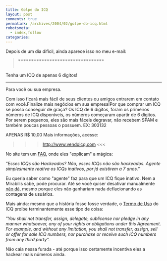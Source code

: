 ```yaml
---
title: Golpe do ICQ
layout: post
comments: true
permalink: /archives/2004/02/golpe-do-icq.html
robotsmeta:
  - index,follow
categories:
---
```

Depois de um dia difícil, ainda aparece isso no meu e-mail:

> <pre>*********************************
Tenha um ICQ de apenas 6 digitos!
*********************************
Para você ou sua empresa.

Com isso ficará mais fácil de seus clientes ou amigos
entrarem em contato com você.Finalize mais negócios
em sua empresa!Por que comprar um ICQ se posso
conseguir de graça? Os ICQ de 6 dígitos, foram os
primeiros números de ICQ disponíveis, os números
começaram apartir de 6 dígitos. Por serem pequenos,
eles são mais fáceis degravar, não recebem SPAM e
também poucas pessoas o possuem. EX: 303132

APENAS R$ 10,00 Mais informações, acesse:

>>> http://www.vendoicq.com &lt;&lt;&lt;
</pre>

No site tem um <a href=http://www.vendoicq.com/faq.php >FAQ</a>, onde eles "explicam" a mágica:

*"Esses ICQs são Hackeados?
Não, esses ICQs não são hackeados. Agente simplesmente reativa os ICQs inativos, por já existirem a 7 anos."*

Eu queria saber como "agente" faz para que um ICQ fique inativo. Nem a Mirabilis sabe, pode procurar. Até se você quiser desativar manualmente <a href=http://www.icq.com/icqtour/unregister.html >não dá</a>, mesmo porque eles não ganhariam nada deflacionando as contagens de usuários.

Mais ainda: mesmo que a história fosse fosse verdade, o <a href=http://www.icq.com/legal/end-user-license.html >Termo de Uso</a> do ICQ proibe terminantemente esse tipo de coisa:

*"You shall not transfer, assign, delegate, sublicense nor pledge in any manner whatsoever, any of your rights or obligations under this Agreement. For example, and without any limitation, you shall not transfer, assign, sell or offer for sale ICQ numbers, nor purchase or receive such ICQ numbers from any third party".*

Não caia nessa furada - até porque isso certamente incentiva eles a hackear mais números ainda.